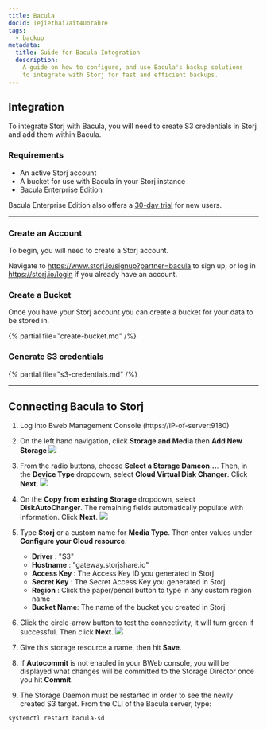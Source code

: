 ```yaml
---
title: Bacula
docId: Tejiethai7ait4Uorahre
tags:
  - backup
metadata:
  title: Guide for Bacula Integration
  description:
    A guide on how to configure, and use Bacula's backup solutions
    to integrate with Storj for fast and efficient backups.
---
```


## Integration

To integrate Storj with Bacula, you will need to create S3 credentials in Storj and add them within Bacula.

### Requirements

- An active Storj account
- A bucket for use with Bacula in your Storj instance
- Bacula Enterprise Edition

Bacula Enterprise Edition also offers a [30-day trial](https://www.baculasystems.com/try/) for new users.

---

### Create an Account

To begin, you will need to create a Storj account.

Navigate to <https://www.storj.io/signup?partner=bacula> to sign up, or log in <https://storj.io/login> if you already have an account.

### Create a Bucket

Once you have your Storj account you can create a bucket for your data to be stored in.

{% partial file="create-bucket.md" /%}

### Generate S3 credentials

{% partial file="s3-credentials.md" /%}

---

## Connecting Bacula to Storj

1. Log into Bweb Management Console (https://IP-of-server:9180)

1. On the left hand navigation, click **Storage and Media** then **Add New Storage**
![](https://link.storjshare.io/raw/jua7rls6hkx5556qfcmhrqed2tfa/docs/images/bacula.png)

1. From the radio buttons, choose **Select a Storage Dameon...**. Then, in the **Device Type** dropdown, select **Cloud Virtual Disk Changer**. Click **Next**.
![](https://link.storjshare.io/raw/jua7rls6hkx5556qfcmhrqed2tfa/docs/images/bacula-config-1.png)

1. On the **Copy from existing Storage** dropdown, select **DiskAutoChanger**. The remaining fields automatically populate with information.  Click **Next**.
![](https://link.storjshare.io/raw/jua7rls6hkx5556qfcmhrqed2tfa/docs/images/bacula-config-2.png)

1. Type **Storj** or a custom name for **Media Type**.  Then enter values under **Configure your Cloud resource**.
   * **Driver** : "S3"
   * **Hostname** : "gateway.storjshare.io"
   * **Access Key** : The Access Key ID you generated in Storj
   * **Secret Key** : The Secret Access Key you generated in Storj
   * **Region** : Click the paper/pencil button to type in any custom region name
   * **Bucket Name**:  The name of the bucket you created in Storj

1. Click the circle-arrow button to test the connectivity, it will turn green if successful.  Then click **Next**.
![](https://link.storjshare.io/raw/jua7rls6hkx5556qfcmhrqed2tfa/docs/images/bacula-config-3.png)

1. Give this storage resource a name, then hit **Save**.

1. If **Autocommit** is not enabled in your BWeb console, you will be displayed what changes will be committed to the Storage Director once you hit **Commit**.


1. The Storage Daemon must be restarted in order to see the newly created S3 target.  From the CLI of the Bacula server, type:

```shell
systemctl restart bacula-sd
```

